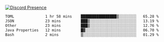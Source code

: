 [![Discord Presence](https://lanyard.cnrad.dev/api/689805100331696149)](https://discord.com/users/689805100331696149)

<!--START_SECTION:waka-->

```txt
TOML              1 hr 58 mins    ████████████████▒░░░░░░░░   65.28 %
JSON              23 mins         ███▒░░░░░░░░░░░░░░░░░░░░░   13.19 %
Other             23 mins         ███▒░░░░░░░░░░░░░░░░░░░░░   12.76 %
Java Properties   12 mins         █▓░░░░░░░░░░░░░░░░░░░░░░░   06.70 %
Bash              2 mins          ▒░░░░░░░░░░░░░░░░░░░░░░░░   01.29 %
```

<!--END_SECTION:waka-->
<img src="https://hit.yhype.me/github/profile?user_id=53441990" alt="">
